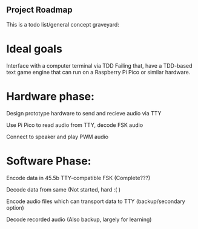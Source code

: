 ## Project Roadmap
This is a todo list/general concept graveyard:

# Ideal goals
Interface with a computer terminal via TDD
Failing that, have a TDD-based text game engine that can run on a Raspberry Pi Pico or similar hardware.

# Hardware phase:
Design prototype hardware to send and recieve audio via TTY

Use Pi Pico to read audio from TTY, decode FSK audio

Connect to speaker and play PWM audio

# Software Phase:

Encode data in 45.5b TTY-compatible FSK (Complete???)

Decode data from same (Not started, hard :( )

Encode audio files which can transport data to TTY (backup/secondary option)

Decode recorded audio (Also backup, largely for learning)